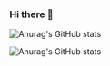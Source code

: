 ### Hi there 👋

![Anurag's GitHub stats](https://github-readme-stats.vercel.app/api?username=kimz1121&show_icons=true&theme=shades-of-purple&count_private=true)

![Anurag's GitHub stats](https://github-readme-stats.vercel.app/api?username=kimz1121&count_private=true)

<!-- ![Top Langs](https://github-readme-stats.vercel.app/api/top-langs/?username=kimz1121&show_icons=true&theme=shades-of-purple) -->

<!--
**kimz1121/kimz1121** is a ✨ _special_ ✨ repository because its `README.md` (this file) appears on your GitHub profile.

Here are some ideas to get you started:

- 🔭 I’m currently working on ...
- 🌱 I’m currently learning ...
- 👯 I’m looking to collaborate on ...
- 🤔 I’m looking for help with ...
- 💬 Ask me about ...
- 📫 How to reach me: ...
- 😄 Pronouns: ...
- ⚡ Fun fact: ...
-->
